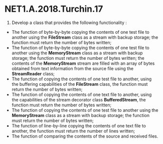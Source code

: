 # NET1.A.2018.Turchin.17

1. Develop a class that provides the following functionality :
  - The function of byte-by-byte copying the contents of one test file to another using the <b>FileStream</b> class as a stream with backup storage; the function must return the number of bytes written;
  - The function of byte-by-byte copying the contents of one test file to another using the <b>MemoryStream</b> class as a stream with backup storage; the function must return the number of bytes written; the contents of the <b>MemoryStream</b> stream are filled with an array of bytes obtained from text information from the source file using the <b>StreamReader</b> class;
  - The function of copying the contents of one test file to another, using the buffering capabilities of the <b>FileStream</b> class, the function must return the number of bytes written;
  - The function of copying the contents of one text file to another, using the capabilities of the stream decorator class <b>BufferedStream</b>, the function must return the number of bytes written;
  - The function of copying the contents of one test file to another using the <b>MemoryStream</b> class as a stream with backup storage; the function must return the number of bytes written;
  - The function of line-by-line copying the contents of one text file to another, the function must return the number of lines written;
  - The function of comparing the contents of the source and received files.
